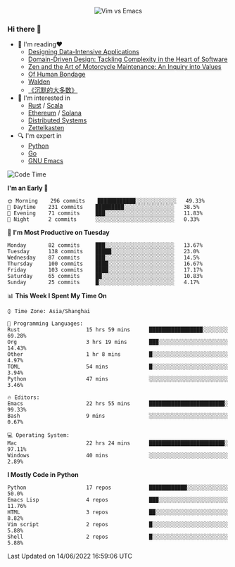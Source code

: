 <p align="center">
    <img src="https://gist.githubusercontent.com/coldnight/e696baffb094e71c96cb302118878eae/raw/40ea5053a6f66cc65f90f437e4173497da225958/banner.gif" alt="Vim vs Emacs" />
</p>

### Hi there 👋

- 📖 I'm reading❤️
    + [Designing Data-Intensive Applications](https://www.oreilly.com/library/view/designing-data-intensive-applications/9781491903063/)
    + [Domain-Driven Design: Tackling Complexity in the Heart of Software](https://www.dddcommunity.org/book/evans_2003/)
    + [Zen and the Art of Motorcycle Maintenance: An Inquiry into Values](https://en.wikipedia.org/wiki/Zen_and_the_Art_of_Motorcycle_Maintenance)
    + [Of Human Bondage](https://en.wikipedia.org/wiki/Of_Human_Bondage)
    + [Walden](https://en.wikipedia.org/wiki/Walden)
    + [《沉默的大多数》](https://en.wikipedia.org/wiki/Silent_majority)
- 🌱 I'm interested in
    + [Rust](https://www.rust-lang.org/) / [Scala](https://www.scala-lang.org/)
    + [Ethereum](https://ethereum.org/en/) / [Solana](https://solana.com/)
	+ [Distributed Systems](https://www.linuxzen.com/notes/topics/20200320174417_%E5%88%86%E5%B8%83%E5%BC%8F/)
	+ [Zettelkasten](https://www.linuxzen.com/notes/notes/20220120080920-slip_box/)
- 🔍 I'm expert in
    + [Python](https://www.python.org/)
    + [Go](https://go.dev/)
    + [GNU Emacs](https://www.gnu.org/software/emacs/)

<!--START_SECTION:waka-->
![Code Time](http://img.shields.io/badge/Code%20Time-0%20secs-blue)

**I'm an Early 🐤** 

```text
🌞 Morning    296 commits    ████████████░░░░░░░░░░░░░   49.33% 
🌆 Daytime    231 commits    █████████░░░░░░░░░░░░░░░░   38.5% 
🌃 Evening    71 commits     ███░░░░░░░░░░░░░░░░░░░░░░   11.83% 
🌙 Night      2 commits      ░░░░░░░░░░░░░░░░░░░░░░░░░   0.33%

```
📅 **I'm Most Productive on Tuesday** 

```text
Monday       82 commits     ███░░░░░░░░░░░░░░░░░░░░░░   13.67% 
Tuesday      138 commits    █████░░░░░░░░░░░░░░░░░░░░   23.0% 
Wednesday    87 commits     ███░░░░░░░░░░░░░░░░░░░░░░   14.5% 
Thursday     100 commits    ████░░░░░░░░░░░░░░░░░░░░░   16.67% 
Friday       103 commits    ████░░░░░░░░░░░░░░░░░░░░░   17.17% 
Saturday     65 commits     ██░░░░░░░░░░░░░░░░░░░░░░░   10.83% 
Sunday       25 commits     █░░░░░░░░░░░░░░░░░░░░░░░░   4.17%

```


📊 **This Week I Spent My Time On** 

```text
⌚︎ Time Zone: Asia/Shanghai

💬 Programming Languages: 
Rust                     15 hrs 59 mins      █████████████████░░░░░░░░   69.28% 
Org                      3 hrs 19 mins       ███░░░░░░░░░░░░░░░░░░░░░░   14.43% 
Other                    1 hr 8 mins         █░░░░░░░░░░░░░░░░░░░░░░░░   4.97% 
TOML                     54 mins             █░░░░░░░░░░░░░░░░░░░░░░░░   3.94% 
Python                   47 mins             ░░░░░░░░░░░░░░░░░░░░░░░░░   3.46%

🔥 Editors: 
Emacs                    22 hrs 55 mins      ████████████████████████░   99.33% 
Bash                     9 mins              ░░░░░░░░░░░░░░░░░░░░░░░░░   0.67%

💻 Operating System: 
Mac                      22 hrs 24 mins      ████████████████████████░   97.11% 
Windows                  40 mins             ░░░░░░░░░░░░░░░░░░░░░░░░░   2.89%

```

**I Mostly Code in Python** 

```text
Python                   17 repos            ████████████░░░░░░░░░░░░░   50.0% 
Emacs Lisp               4 repos             ███░░░░░░░░░░░░░░░░░░░░░░   11.76% 
HTML                     3 repos             ██░░░░░░░░░░░░░░░░░░░░░░░   8.82% 
Vim script               2 repos             █░░░░░░░░░░░░░░░░░░░░░░░░   5.88% 
Shell                    2 repos             █░░░░░░░░░░░░░░░░░░░░░░░░   5.88%

```



 Last Updated on 14/06/2022 16:59:06 UTC
<!--END_SECTION:waka-->
